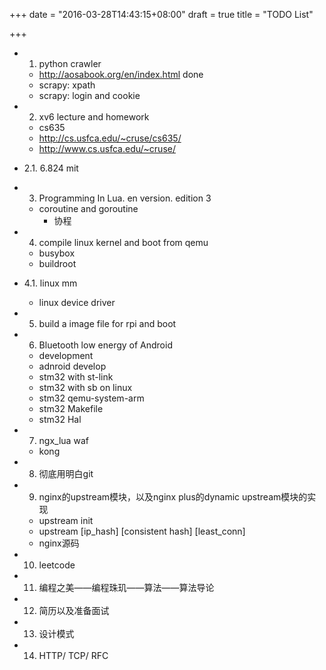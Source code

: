 +++
date = "2016-03-28T14:43:15+08:00"
draft = true
title = "TODO List"

+++


* 1. python crawler
    * http://aosabook.org/en/index.html     done
    * scrapy: xpath
    * scrapy: login and cookie

* 2. xv6 lecture and homework
    * cs635
	* http://cs.usfca.edu/~cruse/cs635/
	* http://www.cs.usfca.edu/~cruse/

* 2.1. 6.824 mit 

* 3. Programming In Lua. en version. edition 3
    * coroutine and goroutine
		* 协程

* 4. compile linux kernel and boot from qemu
    * busybox
    * buildroot
* 4.1.  linux mm
	* linux device driver
    
* 5. build a image file for rpi and boot

* 6. Bluetooth low energy of Android 
    * development
    * adnroid develop
    * stm32 with st-link
    * stm32 with sb on linux
	* stm32 qemu-system-arm
	* stm32 Makefile
	* stm32 Hal

* 7. ngx_lua waf
    * kong

* 8. 彻底用明白git

* 9. nginx的upstream模块，以及nginx plus的dynamic upstream模块的实现
	* upstream init
	* upstream [ip_hash] [consistent hash] [least_conn]
	* nginx源码

* 10. leetcode

* 11. 编程之美——编程珠玑——算法——算法导论

* 12. 简历以及准备面试

* 13. 设计模式

* 14. HTTP/ TCP/ RFC


